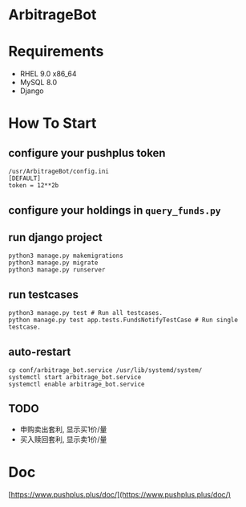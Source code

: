 # ArbitrageBot

# Requirements
* RHEL 9.0 x86_64
* MySQL 8.0
* Django

# How To Start

## configure your pushplus token
```
/usr/ArbitrageBot/config.ini
[DEFAULT]
token = 12**2b
```

## configure your holdings in `query_funds.py`

## run django project
```
python3 manage.py makemigrations
python3 manage.py migrate
python3 manage.py runserver
```

## run testcases
```
python3 manage.py test # Run all testcases.
python manage.py test app.tests.FundsNotifyTestCase # Run single testcase.
```

## auto-restart
```
cp conf/arbitrage_bot.service /usr/lib/systemd/system/
systemctl start arbitrage_bot.service
systemctl enable arbitrage_bot.service
```

## TODO
* 申购卖出套利, 显示买1价/量
* 买入赎回套利, 显示卖1价/量

# Doc
[https://www.pushplus.plus/doc/](https://www.pushplus.plus/doc/)
